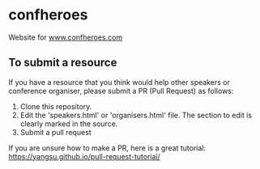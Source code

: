 # confheroes
Website for www.confheroes.com

## To submit a resource

If you have a resource that you think would help other speakers or conference organiser, please submit a PR (Pull Request) as follows:

1. Clone this repository.
2. Edit the 'speakers.html' or 'organisers.html' file. The section to edit is clearly marked in the source.
3. Submit a pull request

If you are unsure how to make a PR, here is a great tutorial: https://yangsu.github.io/pull-request-tutorial/



